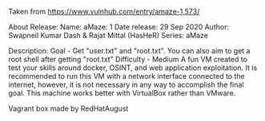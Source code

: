 Taken from https://www.vulnhub.com/entry/amaze-1,573/ 

About Release:
    Name: aMaze: 1
    Date release: 29 Sep 2020
    Author: Swapneil Kumar Dash & Rajat Mittal (HasHeR)
    Series: aMaze

Description:
    Goal - Get "user.txt" and "root.txt". You can also aim to get a root shell after getting "root.txt"
    Difficulty - Medium
    A fun VM created to test your skills around docker, OSINT, and web application exploitation. It is recommended to run this VM with a network interface connected to the internet, however, it is not necessary in any way to accomplish the final goal.
    This machine works better with VirtualBox rather than VMware.

Vagrant box made by RedHatAugust

